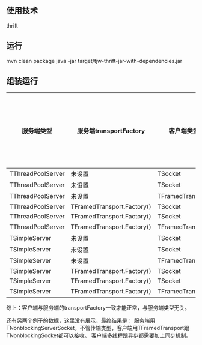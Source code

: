 ## 使用技术
thrift

## 运行
mvn clean package
java -jar target/tjw-thrift-jar-with-dependencies.jar

## 组装运行
服务端类型 | 服务端transportFactory | 客户端类型 | 客户端是否多线程 | 客户端结果
---| ---| ---| ---| ---|
TThreadPoolServer | 未设置 | TSocket | N | 正常
TThreadPoolServer | 未设置 | TSocket | Y | 正常
TThreadPoolServer | 未设置 | TFramedTransport | Y | 没反应
TThreadPoolServer | TFramedTransport.Factory() | TSocket | N | org.apache.thrift.transport.TTransportException
TThreadPoolServer | TFramedTransport.Factory() | TSocket | Y | org.apache.thrift.transport.TTransportException
TThreadPoolServer | TFramedTransport.Factory() | TFramedTransport | Y | 正常
TSimpleServer | 未设置 | TSocket | N | 正常
TSimpleServer | 未设置 | TSocket | Y | 正常
TSimpleServer | 未设置 | TFramedTransport | Y | 没反应
TSimpleServer | TFramedTransport.Factory() | TSocket | N | org.apache.thrift.transport.TTransportException
TSimpleServer | TFramedTransport.Factory() | TSocket | Y | org.apache.thrift.transport.TTransportException
TSimpleServer | TFramedTransport.Factory() | TFramedTransport | Y | 正常

综上：客户端与服务端的transportFactory一致才能正常，与服务端类型无关。

还有另两个例子的数据，这里没有展示，最终结果是：
服务端用TNonblockingServerSocket，不管传输类型，客户端用TFramedTransport跟TNonblockingSocket都可以接收。
客户端多线程跟异步都需要加上同步机制。



